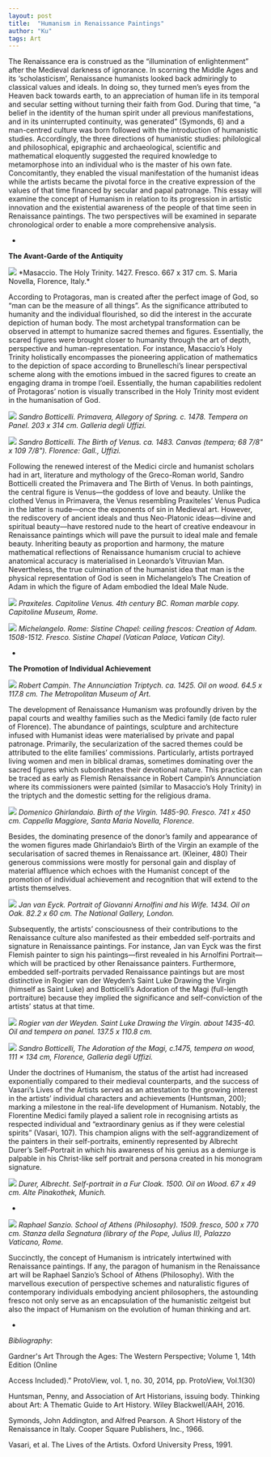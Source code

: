 ```yaml
---
layout: post
title:  "Humanism in Renaissance Paintings"
author: "Ku"
tags: Art
---
```

The Renaissance era is construed as the “illumination of enlightenment” after the Medieval darkness of ignorance. In scorning the Middle Ages and its ‘scholasticism’, Renaissance humanists looked back admiringly to classical values and ideals. In doing so, they turned men’s eyes from the Heaven back towards earth, to an appreciation of human life in its temporal and secular setting without turning their faith from God. During that time, “a belief in the identity of the human spirit under all previous manifestations, and in its uninterrupted continuity, was generated” (Symonds, 6) and a man-centred culture was born followed with the introduction of humanistic studies. Accordingly, the three directions of humanistic studies: philological and philosophical, epigraphic and archaeological, scientific and mathematical eloquently suggested the required knowledge to metamorphose into an individual who is the master of his own fate. Concomitantly, they enabled the visual manifestation of the humanist ideas while the artists became the pivotal force in the creative expression of the values of that time financed by secular and papal patronage. This essay will examine the concept of Humanism in relation to its progression in artistic innovation and the existential awareness of the people of that time seen in Renaissance paintings. The two perspectives will be examined in separate chronological order to enable a more comprehensive analysis.

-

**The Avant-Garde of the Antiquity**

<img src="https://upload.wikimedia.org/wikipedia/commons/d/d2/Masaccio%2C_trinit%C3%A0.jpg">
*Masaccio. The Holy Trinity. 1427. Fresco. 667 x 317 cm. S. Maria Novella, Florence, Italy.*


According to Protagoras, man is created after the perfect image of God, so “man can be the measure of all things”. As the significance attributed to humanity and the individual flourished, so did the interest in the accurate depiction of human body. The most archetypal transformation can be observed in attempt to humanize sacred themes and figures. Essentially, the scared figures were brought closer to humanity through the art of depth, perspective and human-representation. For instance, Masaccio’s Holy Trinity holistically encompasses the pioneering application of mathematics to the depiction of space according to Brunelleschi’s linear perspectival scheme along with the emotions imbued in the sacred figures to create an engaging drama in trompe l’oeil. Essentially, the human capabilities redolent of Protagoras’ notion is visually transcribed in the Holy Trinity most evident in the humanisation of God.


<img src="https://www.artandobject.com/sites/default/files/styles/gallery_item/public/botticelli-primavera-edited.jpg?itok=WyBNHzwm"> *Sandro Botticelli. Primavera, Allegory of Spring. c. 1478. Tempera on Panel. 203 x 314 cm. Galleria degli Uffizi.*


<img src="https://upload.wikimedia.org/wikipedia/commons/thumb/0/0b/Sandro_Botticelli_-_La_nascita_di_Venere_-_Google_Art_Project_-_edited.jpg/1200px-Sandro_Botticelli_-_La_nascita_di_Venere_-_Google_Art_Project_-_edited.jpg"> *Sandro Botticelli. The Birth of Venus. ca. 1483. Canvas (tempera; 68 7/8" x 109 7/8"). Florence: Gall., Uffizi.* 


Following the renewed interest of the Medici circle and humanist scholars had in art, literature and mythology of the Greco-Roman world, Sandro Botticelli created the Primavera and The Birth of Venus. In both paintings, the central figure is Venus—the goddess of love and beauty. Unlike the clothed Venus in Primavera, the Venus resembling Praxiteles’ Venus Pudica in the latter is nude—once the exponents of sin in Medieval art. However, the rediscovery of ancient ideals and thus Neo-Platonic ideas—divine and spiritual beauty—have restored nude to the heart of creative endeavour in Renaissance paintings which will pave the pursuit to ideal male and female beauty. Inheriting beauty as proportion and harmony, the mature mathematical reflections of Renaissance humanism crucial to achieve anatomical accuracy is materialised in Leonardo’s Vitruvian Man. Nevertheless, the true culmination of the humanist idea that man is the physical representation of God is seen in Michelangelo’s The Creation of Adam in which the figure of Adam embodied the Ideal Male Nude.

<img src="https://lh3.ggpht.com/V3Mpnr1Z6kzu9lIHHULzaY_dh5XVK3bhotxrwFzha4eQPEs655T4xUF3aQ=s1200"> *Praxiteles. Capitoline Venus. 4th century BC. Roman marble copy. Capitoline Museum, Rome.*

<img src="https://upload.wikimedia.org/wikipedia/commons/5/5b/Michelangelo_-_Creation_of_Adam_%28cropped%29.jpg"> *Michelangelo. Rome: Sistine Chapel: ceiling frescos: Creation of Adam. 1508-1512. Fresco. Sistine Chapel (Vatican Palace, Vatican City).*

-

**The Promotion of Individual Achievement**

<img src="https://images.metmuseum.org/CRDImages/cl/original/DP273206.jpg"> *Robert Campin. The Annunciation Triptych. ca. 1425. Oil on wood. 64.5 x 117.8 cm. The Metropolitan Museum of Art.*


The development of Renaissance Humanism was profoundly driven by the papal courts and wealthy families such as the Medici family (de facto ruler of Florence). The abundance of paintings, sculpture and architecture infused with Humanist ideas were materialised by private and papal patronage. Primarily, the secularization of the sacred themes could be attributed to the elite families’ commissions. Particularly, artists portrayed living women and men in biblical dramas, sometimes dominating over the sacred figures which subordinates their devotional nature. This practice can be traced as early as Flemish Renaissance in Robert Campin’s Annunciation where its commissioners were painted (similar to Masaccio’s Holy Trinity) in the triptych and the domestic setting for the religious drama. 


<img src="https://cdn.britannica.com/10/11510-050-B8F014D3/Birth-of-the-Virgin-Domenico-Ghirlandaio-Santa.jpg"> *Domenico Ghirlandaio. Birth of the Virgin. 1485-90. Fresco. 741 x 450 cm.   Cappella Maggiore, Santa Maria Novella, Florence.*


Besides, the dominating presence of the donor’s family and appearance of the women figures made Ghirlandaio’s Birth of the Virgin an example of the secularisation of sacred themes in Renaissance art. (Kleiner, 480) Their generous commissions were mostly for personal gain and display of material affluence which echoes with the Humanist concept of the promotion of individual achievement and recognition that will extend to the artists themselves.


<img src="https://upload.wikimedia.org/wikipedia/commons/3/33/Van_Eyck_-_Arnolfini_Portrait.jpg">  *Jan van Eyck. Portrait of Giovanni Arnolfini and his Wife. 1434. Oil on Oak. 82.2 x 60 cm. The National Gallery, London.*


Subsequently, the artists’ consciousness of their contributions to the Renaissance culture also manifested as their embedded self-portraits and signature in Renaissance paintings. For instance, Jan van Eyck was the first Flemish painter to sign his paintings—first revealed in his Arnolfini Portrait—which will be practiced by other Renaissance painters. Furthermore, embedded self-portraits pervaded Renaissance paintings but are most distinctive in Rogier van der Weyden’s Saint Luke Drawing the Virgin (himself as Saint Luke) and Botticelli’s Adoration of the Magi (full-length portraiture) because they implied the significance and self-conviction of the artists’ status at that time. 


<img src="https://upload.wikimedia.org/wikipedia/commons/9/9e/Saint_Luke_Drawing_the_Virgin_MFA_Boston.jpg"> *Rogier van der Weyden. Saint Luke Drawing the Virgin. about 1435-40. Oil and tempera on panel. 137.5 x 110.8 cm.*

<img src="https://www.wikigallery.org/paintings/126001-126500/126316/painting1.jpg"> *Sandro Botticelli, The Adoration of the Magi, c.1475, tempera on wood, 111 × 134 cm, Florence, Galleria degli Uffizi.*


Under the doctrines of Humanism, the status of the artist had increased exponentially compared to their medieval counterparts, and the success of Vasari’s Lives of the Artists served as an attestation to the growing interest in the artists’ individual characters and achievements (Huntsman, 200); marking a milestone in the real-life development of Humanism. Notably, the Florentine Medici family played a salient role in recognising artists as respected individual and “extraordinary genius as if they were celestial spirits” (Vasari, 107). This champion aligns with the self-aggrandizement of the painters in their self-portraits, eminently represented by Albrecht Durer’s Self-Portrait in which his awareness of his genius as a demiurge is palpable in his Christ-like self portrait and persona created in his monogram signature.

<img src="https://arthistoryproject.com/site/assets/files/13466/albrecht-durer-self-portrait-at-age-28-1500-trivium-art-history.1200x0.jpg"> *Durer, Albrecht. Self-portrait in a Fur Cloak. 1500. Oil on Wood. 67 x 49 cm. Alte Pinakothek, Munich.*

-

<img src="https://mymodernmet.com/wp/wp-content/uploads/2018/08/school-of-athens-raphael-thumbnail.jpg"> *Raphael Sanzio. School of Athens (Philosophy). 1509. fresco, 500 x 770 cm. Stanza della Segnatura (library of the Pope, Julius II), Palazzo Vaticano, Rome.* 

Succinctly, the concept of Humanism is intricately intertwined with Renaissance paintings. If any, the paragon of humanism in the Renaissance art will be Raphael Sanzio’s School of Athens (Philosophy). With the marvellous execution of perspective schemes and naturalistic figures of contemporary individuals embodying ancient philosophers, the astounding fresco not only serve as an encapsulation of the humanistic zeitgeist but also the impact of Humanism on the evolution of human thinking and art.


-

*Bibliography*:

Gardner's Art Through the Ages: The Western Perspective; Volume 1, 14th Edition (Online

Access Included).” ProtoView, vol. 1, no. 30, 2014, pp. ProtoView, Vol.1(30)

Huntsman, Penny, and Association of Art Historians, issuing body. Thinking about Art: A Thematic Guide to Art History. Wiley Blackwell/AAH, 2016.

Symonds, John Addington, and Alfred Pearson. A Short History of the Renaissance in Italy. Cooper Square Publishers, Inc., 1966.

Vasari, et al. The Lives of the Artists. Oxford University Press, 1991.
